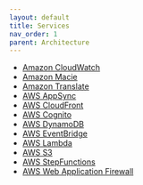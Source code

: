 ```yaml
---
layout: default
title: Services
nav_order: 1
parent: Architecture
---
```


<!--
Copyright Amazon.com, Inc. or its affiliates. All Rights Reserved.
SPDX-License-Identifier: MIT-0
-->

- [Amazon CloudWatch](https://aws.amazon.com/cloudwatch/)
- [Amazon Macie](https://aws.amazon.com/macie/)
- [Amazon Translate](https://aws.amazon.com/translate/)
- [AWS AppSync](https://aws.amazon.com/appsync/)
- [AWS CloudFront](https://aws.amazon.com/cloudfront/)
- [AWS Cognito](https://aws.amazon.com/cognito/)
- [AWS DynamoDB](https://aws.amazon.com/dynamodb/)
- [AWS EventBridge](https://aws.amazon.com/eventbridge/)
- [AWS Lambda](https://aws.amazon.com/lambda/)
- [AWS S3](https://aws.amazon.com/s3/)
- [AWS StepFunctions](https://aws.amazon.com/step-functions/)
- [AWS Web Application Firewall](https://aws.amazon.com/waf/)